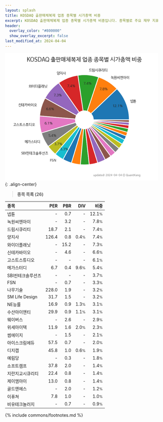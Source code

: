 ```yaml
---
layout: splash
title: KOSDAQ 출판매체복제 업종 종목별 시가총액 비중
excerpt: KOSDAQ 출판매체복제 업종 종목별 시가총액 비중입니다. 종목별로 주요 재무 지표를 함께 표시합니다.
header:
  overlay_color: "#800000"
  show_overlay_excerpt: false
last_modified_at: 2024-04-04
---
```



![KOSDAQ 출판매체복제 업종 종목별 시가총액 비중](/stats/sector/images/kosdaq_업종_출판매체복제_종목.png){: .align-center}


> **종목 목록 (26)**<a id="list"></a>

| **종목** | **PER** | **PBR** | **DIV** | **비중** |
| :------- | ------: | ------: | ------: | -------: |
| 넵튠 | - | 0.7 | - | 12.1<small>%</small> |
| 녹원씨엔아이 | - | 3.2 | - | 7.8<small>%</small> |
| 드림시큐리티 | 18.7 | 2.1 | - | 7.4<small>%</small> |
| 양지사 | 126.4 | 0.8 | 0.4<small>%</small> | 7.4<small>%</small> |
| 와이더플래닛 | - | 15.2 | - | 7.3<small>%</small> |
| 신테카바이오 | - | 4.6 | - | 6.6<small>%</small> |
| 고스트스튜디오 | - | - | - | 6.1<small>%</small> |
| 메가스터디 | 6.7 | 0.4 | 9.6<small>%</small> | 5.4<small>%</small> |
| SBI핀테크솔루션즈 | - | - | - | 3.7<small>%</small> |
| FSN | - | 0.7 | - | 3.3<small>%</small> |
| 나무기술 | 228.0 | 1.9 | - | 3.2<small>%</small> |
| SM Life Design | 31.7 | 1.5 | - | 3.2<small>%</small> |
| NE능률 | 16.9 | 0.9 | 1.3<small>%</small> | 3.1<small>%</small> |
| 수산아이앤티 | 29.9 | 0.9 | 1.1<small>%</small> | 3.1<small>%</small> |
| 웨이버스 | - | 2.6 | - | 2.9<small>%</small> |
| 위세아이텍 | 11.9 | 1.6 | 2.0<small>%</small> | 2.3<small>%</small> |
| 썸에이지 | - | 1.5 | - | 2.1<small>%</small> |
| 아이스크림에듀 | 57.5 | 0.7 | - | 2.0<small>%</small> |
| 디지캡 | 45.8 | 1.0 | 0.6<small>%</small> | 1.9<small>%</small> |
| 예림당 | - | 0.3 | - | 1.8<small>%</small> |
| 소프트캠프 | 37.8 | 2.0 | - | 1.4<small>%</small> |
| 지란지교시큐리티 | 22.4 | 0.8 | - | 1.4<small>%</small> |
| 제이엠아이 | 13.0 | 0.8 | - | 1.4<small>%</small> |
| 골드앤에스 | - | 2.0 | - | 1.2<small>%</small> |
| 이퓨쳐 | 7.8 | 1.0 | - | 1.0<small>%</small> |
| 비유테크놀러지 | - | 0.7 | - | 0.9<small>%</small> |

{% include commons/footnotes.md %}
